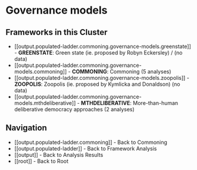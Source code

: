 # Governance models

## Frameworks in this Cluster

- [[output.populated-ladder.commoning.governance-models.greenstate]] - **GREENSTATE**: Green state (ie. proposed by Robyn Eckersley) / (no data)
- [[output.populated-ladder.commoning.governance-models.commoning]] - **COMMONING**: Commoning (5 analyses)
- [[output.populated-ladder.commoning.governance-models.zoopolis]] - **ZOOPOLIS**: Zoopolis (ie. proposed by Kymlicka and Donaldson) (no data)
- [[output.populated-ladder.commoning.governance-models.mthdeliberative]] - **MTHDELIBERATIVE**: More-than-human deliberative democracy approaches (2 analyses)


## Navigation

- [[output.populated-ladder.commoning]] - Back to Commoning
- [[output.populated-ladder]] - Back to Framework Analysis
- [[output]] - Back to Analysis Results
- [[root]] - Back to Root
